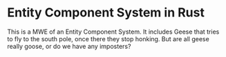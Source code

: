# Entity Component System in Rust

This is a MWE of an Entity Component System. It includes Geese that tries to fly to the south pole, once there they stop honking. But are all geese really goose, or do we have any imposters?
